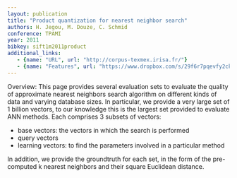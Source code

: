 ```yaml
---
layout: publication
title: "Product quantization for nearest neighbor search"
authors: H. Jegou, M. Douze, C. Schmid
conference: TPAMI
year: 2011
bibkey: sift1m2011product
additional_links:
   - {name: "URL", url: "http://corpus-texmex.irisa.fr/"}
   - {name: "Features", url: "https://www.dropbox.com/s/29f6r7pqevfy2ck/sift1m.mat?dl=0"}
---
```

Overview: This page provides several evaluation sets to evaluate the quality of approximate 
nearest neighbors search algorithm on different kinds of data and varying database sizes. 
In particular, we provide a very large set of 1 billion vectors, to our knowledge 
this is the largest set provided to evaluate ANN methods. Each comprises 3 subsets of vectors:

* base vectors: the vectors in which the search is performed
* query vectors
* learning vectors: to find the parameters involved in a particular method

In addition, we provide the groundtruth for each set, in the form of the pre-computed k nearest neighbors and their square Euclidean distance. 
